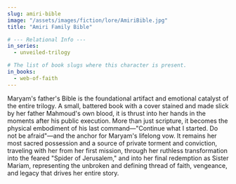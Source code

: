 ```yaml
---
slug: amiri-bible
image: "/assets/images/fiction/lore/AmiriBible.jpg"
title: "Amiri Family Bible"

# --- Relational Info ---
in_series:
  - unveiled-trilogy

# The list of book slugs where this character is present.
in_books:
  - web-of-faith
---
```

Maryam's father's Bible is the foundational artifact and emotional catalyst of the entire trilogy. A small, battered book with a cover stained and made slick by her father Mahmoud's own blood, it is thrust into her hands in the moments after his public execution. More than just scripture, it becomes the physical embodiment of his last command—"Continue what I started. Do not be afraid"—and the anchor for Maryam's lifelong vow. It remains her most sacred possession and a source of private torment and conviction, traveling with her from her first mission, through her ruthless transformation into the feared "Spider of Jerusalem," and into her final redemption as Sister Mariam, representing the unbroken and defining thread of faith, vengeance, and legacy that drives her entire story.

